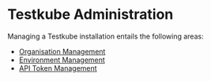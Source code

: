 # Testkube Administration

Managing a Testkube installation entails the following areas:

- [Organisation Management](../testkube-pro/articles/organization-management)
- [Environment Management](../testkube-pro/articles/environment-management)
- [API Token Management](../testkube-pro/articles/api-token-management)
